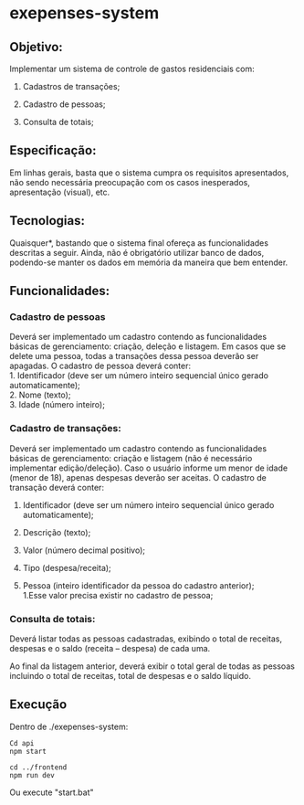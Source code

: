 # exepenses-system

## Objetivo: 
  Implementar um sistema de controle de gastos residenciais com:

  1. Cadastros de transações;

  2. Cadastro de pessoas;

  3. Consulta de totais;   

  ## Especificação:  
  Em linhas gerais, basta que o sistema cumpra os requisitos apresentados, não sendo necessária preocupação com os casos inesperados, apresentação (visual), etc.  
  
  ## Tecnologias:  
  Quaisquer*, bastando que o sistema final ofereça as funcionalidades descritas a seguir. Ainda, não é obrigatório utilizar banco de dados, podendo-se manter os dados em memória da maneira que bem entender.
      
  ## Funcionalidades:  
  ### Cadastro de pessoas  
  Deverá ser implementado um cadastro contendo as funcionalidades básicas de gerenciamento: criação, deleção e listagem.
  Em casos que se delete uma pessoa, todas a transações dessa pessoa deverão ser apagadas.
  O cadastro de pessoa deverá conter:  
    1. Identificador (deve ser um número inteiro sequencial único gerado automaticamente);  
    2. Nome (texto);  
    3. Idade (número inteiro);
  
### Cadastro de transações: 

Deverá ser implementado um cadastro contendo as funcionalidades básicas de gerenciamento: criação e listagem (não é necessário implementar edição/deleção).
Caso o usuário informe um menor de idade (menor de 18), apenas despesas deverão ser aceitas.
O cadastro de transação deverá conter:

1. Identificador (deve ser um número inteiro sequencial único gerado automaticamente);

2. Descrição (texto);

3. Valor (número decimal positivo);

4. Tipo (despesa/receita);

5. Pessoa (inteiro identificador da pessoa do cadastro anterior);   
    1.Esse valor precisa existir no cadastro de pessoa;

### Consulta de totais: 
Deverá listar todas as pessoas cadastradas, exibindo o total de receitas, despesas e o saldo (receita – despesa) de cada uma.

Ao final da listagem anterior, deverá exibir o total geral de todas as pessoas incluindo o total de receitas, total de despesas e o saldo líquido.

## Execução

Dentro de ./exepenses-system:
~~~ 
Cd api
npm start

cd ../frontend
npm run dev
~~~

Ou execute "start.bat"

